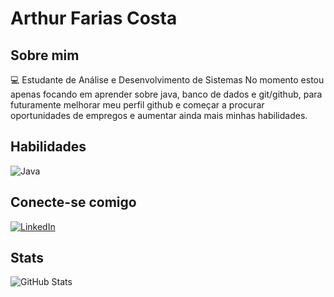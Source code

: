 # Arthur Farias Costa
## Sobre mim
💻 Estudante de Análise e Desenvolvimento de Sistemas
 No momento estou apenas focando em aprender sobre java, banco de dados e git/github, para futuramente melhorar meu perfil github e começar a procurar oportunidades de empregos e aumentar ainda mais minhas habilidades.
 ## Habilidades
![Java](https://img.shields.io/badge/java-%23ED8B00.svg?style=for-the-badge&logo=openjdk&logoColor=white)
 ## Conecte-se comigo
[![LinkedIn](https://img.shields.io/badge/LinkedIn-0077B5?style=for-the-badge&logo=linkedin&logoColor=white)](https://www.linkedin.com/in/arthur-farias-costa-995008302)
                                                    
## Stats
![GitHub Stats](https://github-readme-stats.vercel.app/api?username=arthurcosta847&theme=transparent&bg_color=000&border_color=30A3DC&show_icons=true&icon_color=30A3DC&title_color=E94D5F&text_color=FFF)

